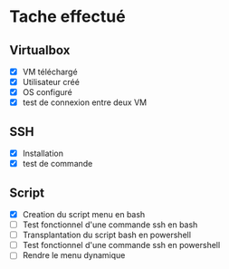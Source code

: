 # Tache effectué
## Virtualbox
  - [x] VM téléchargé
  - [x] Utilisateur créé
  - [x] OS configuré
  - [x] test de connexion entre deux VM
 ## SSH
   - [x] Installation
  - [x] test de commande
  ## Script
  - [x] Creation du script menu en bash
  - [ ] Test fonctionnel d'une commande ssh en bash
  - [ ]  Transplantation du script bash en powershell
  - [ ]  Test fonctionnel d'une commande ssh en powershell
  - [ ] Rendre le menu dynamique 

